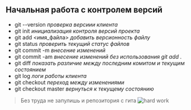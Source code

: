 ## Начальная работа с контролем версий

- git --version *проверка версиии клиента*
- git init *инициализация контроля версий проекта*
- git add <имя_файла> *добавить версионность файлу*
- git status *проверить текущий статус файлов*
- git commit -m *внесение изменений*
- git commit -am *внесение изменений без использования  git add .*
- git diff *показать различие между последним комитом и текущим состоянием*
- git log *логи работы клиента*
- git checkout *переход между изменениями*
- git checkout master *вернуться к текущему состоянию*


>Без труда не запулишь и репозитория с гита
![hard work](https://fraze.ru/images/title_poslovitsy/bykva_b/bez-truda-ne-vynesh-i-rybku-iz-pruda.jpg)
